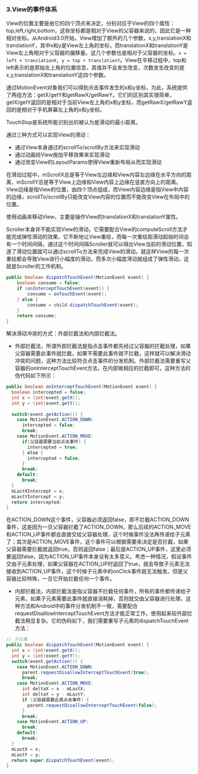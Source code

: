### 3.View的事件体系

View的位置主要是由它的四个顶点来决定，分别对应于View的四个属性：top,left,right,bottom，这些坐标都是相对于View的父容器来说的，因此它是一种相对坐标。从Android3.0开始，View增加了额外的几个参数，x,y,translationX和translationY，其中x和y是View左上角的坐标，而translationX和translationY是View左上角相对于父容器的偏移量。这几个参数也是相对于父容器的坐标。``x = left + translationX, y = top + translationY``。View在平移过程中，top和left表示的是原始左上角的位置信息，其值并不会发生改变，次数发生改变的是x,y,translationX和translationY这四个参数。

通过MotionEvent对象我们可以得到点击事件发生的x和y坐标，为此，系统提供了两组方法：getX/getY和getRawX/getRawY。它们的区别其实很简单，getX/getY返回的是相对于当前View左上角的x和y坐标，而getRawX/getRawY返回的是相对于手机屏幕左上角的x和y坐标。

TouchSlop是系统所能识别出的被认为是滑动的最小距离。

通过三种方式可以实现View的滑动：

+ 通过View本身通过的scrollTo/scrollBy方法来实现滑动
+ 通过动画给View施加平移效果来实现滑动
+ 通过改变View的LayoutParams使得View重新布局从而实现滑动

在滑动过程中，mScrollX总是等于View左边缘和View内容左边缘在水平方向的距离，mScrollY总是等于View上边缘和View内容上边缘在竖直方向上的距离。View边缘是指View的位置，由四个顶点组成，而View内容边缘是指View中内容的边缘，scrollTo/scrollBy只能改变View内容的位置而不能改变View在布局中的位置。

使用动画来移动View，主要是操作View的translationX和translationY属性。

Scroller本身并不能实现View的滑动，它需要配合View的computeScroll方法才能完成弹性滑动的效果，它不断地让View重绘，而每一次重绘距滑动起始时间会有一个时间间隔，通过这个时间间隔Scroller就可以得出View当前的滑动位置，知道了滑动位置就可以通过scrollTo方法来完成View的滑动。就这样View的每一次重绘都会导致View进行小幅度的滑动，而多次小幅度滑动就组成了弹性滑动，这就是Scroller的工作机制。

```java
public boolean dispatchTouchEvent(MotionEvent event) {
    boolean consume = false;
    if (onInterceptTouchEvent(event)) {
        consume = onTouchEvent(event);
    } else {
        consume = child.dispatchTouchEvent(event);
    }
    return consume;
}
```

解决滑动冲突的方式：外部拦截法和内部拦截法。

+ 外部拦截法，所谓外部拦截法是指点击事件都先经过父容器的拦截处理，如果父容器需要此事件就拦截，如果不需要此事件就不拦截，这样就可以解决滑动冲突的问题，这种方法比较符合点击事件的分发机制。外部拦截法需要重写父容器的onInterceptTouchEvent方法，在内部做相应的拦截即可，这种方法的伪代码如下所示：

```java
public boolean onInterceptTouchEvent(MotionEvent event) {
  boolean intercepted = false;
  int x = (int)event.getX();
  int y = (int)event.getY();
  
  switch(event.getAction()) {
    case MotionEvent.ACTION_DOWN:
      intercepted = false;
      break;
    case MotionEvent.ACTION_MOVE:
      if(父容器需要当前点击事件) {
        intercepted = true;
      } else {
        intercepted = false;
      }
      break;
    default:
      break;
  }
  mLastXIntercept = x;
  mLastYIntercept = y;
  return intercepted;
}
```

在ACTION_DOWN这个事件，父容器必须返回false，即不拦截ACTION_DOWN事件，这是因为一旦父容器拦截了ACTION_DOWN，那么后续的ACTION_MOVE和ACTION_UP事件都会直接交给父容器处理，这个时候事件没法再传递给子元素了；其次是ACTION_MOVE事件，这个事件可以根据需要来决定是否拦截，如果父容器需要拦截就返回true，否则返回false；最后是ACTION_UP事件，这里必须要返回false，因为ACTION_UP事件本身没有太多意义。考虑一种情况，假设事件交由子元素处理，如果父容器在ACTION_UP时返回了true，就会导致子元素无法接收到ACTION_UP事件，这个时候子元素中的onClick事件就无法触发。但是父容器比较特殊，一旦它开始拦截任何一个事件。

+ 内部拦截法，内部拦截法是指父容器不拦截任何事件，所有的事件都传递给子元素，如果子元素需要此事件就直接消耗掉，否则就交由父容器进行处理，这种方法和Android中的事件分发机制不一致，需要配合requestDisallowInterceptTouchEvent方法才能正常工作，使用起来较外部拦截法稍显复杂。它的伪码如下，我们需要重写子元素的dispatchTouchEvent方法：

```java
// 子元素
public boolean dispatchTouchEvent(MotionEvent event) {
  int x = (int)event.getX();
  int y = (int)event.getY();
  switch(event.getAction()) {
    case MotionEvent.ACTION_DOWN:
      parent.requestDisallowInterceptTouchEvent(true);
      break;
    case MotionEvent.ACTION_MOVE:
      int deltaX = x - mLastX;
      int deltaY = y - mLastY;
      if (父容器需要此类点击事件) {
        parent.requestDisallowInterceptTouchEvent(false);
      }
      break;
    case MotionEvent.ACTION_UP:
      break;
    default:
      break;
  }
  mLastX = x;
  mLastY = y;
  return super.dispatchTouchEvent(event);
}
```


